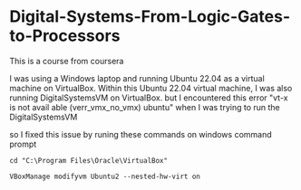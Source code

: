 # Digital-Systems-From-Logic-Gates-to-Processors
This is a course from coursera


 I was using a Windows laptop and running Ubuntu 22.04 as a virtual machine on VirtualBox. Within this Ubuntu 22.04 virtual machine, I was also running DigitalSystemsVM on VirtualBox.
 but I encountered this error "vt-x is not avail able (verr_vmx_no_vmx) ubuntu" when I was trying to run the DigitalSystemsVM

so I fixed this issue by runing these commands on windows command prompt

```
cd "C:\Program Files\Oracle\VirtualBox"

VBoxManage modifyvm Ubuntu2 --nested-hw-virt on
```

